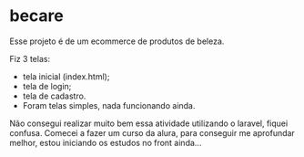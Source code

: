 # becare
Esse projeto é de um ecommerce de produtos de beleza.

Fiz 3 telas: 
- tela inicial (index.html);
- tela de login;
- tela de cadastro.
- Foram telas simples, nada funcionando ainda.

Não consegui realizar muito bem essa atividade utilizando o laravel, fiquei confusa. Comecei a fazer um curso da alura, para conseguir me aprofundar melhor, estou iniciando os estudos no front ainda...
